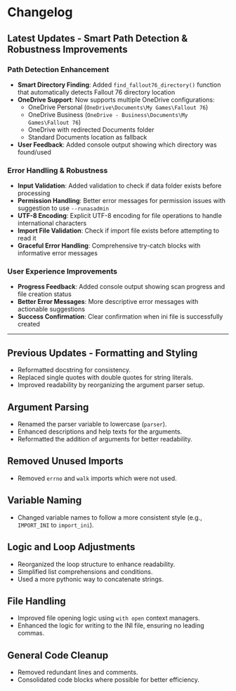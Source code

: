 # Changelog

## Latest Updates - Smart Path Detection & Robustness Improvements

### Path Detection Enhancement
- **Smart Directory Finding**: Added `find_fallout76_directory()` function that automatically detects Fallout 76 directory location
- **OneDrive Support**: Now supports multiple OneDrive configurations:
  - OneDrive Personal (`OneDrive\Documents\My Games\Fallout 76`)
  - OneDrive Business (`OneDrive - Business\Documents\My Games\Fallout 76`) 
  - OneDrive with redirected Documents folder
  - Standard Documents location as fallback
- **User Feedback**: Added console output showing which directory was found/used

### Error Handling & Robustness
- **Input Validation**: Added validation to check if data folder exists before processing
- **Permission Handling**: Better error messages for permission issues with suggestion to use `--runasadmin`
- **UTF-8 Encoding**: Explicit UTF-8 encoding for file operations to handle international characters
- **Import File Validation**: Check if import file exists before attempting to read it
- **Graceful Error Handling**: Comprehensive try-catch blocks with informative error messages

### User Experience Improvements
- **Progress Feedback**: Added console output showing scan progress and file creation status
- **Better Error Messages**: More descriptive error messages with actionable suggestions
- **Success Confirmation**: Clear confirmation when ini file is successfully created

---

## Previous Updates - Formatting and Styling
- Reformatted docstring for consistency.
- Replaced single quotes with double quotes for string literals.
- Improved readability by reorganizing the argument parser setup.

## Argument Parsing
- Renamed the parser variable to lowercase (`parser`).
- Enhanced descriptions and help texts for the arguments.
- Reformatted the addition of arguments for better readability.

## Removed Unused Imports
- Removed `errno` and `walk` imports which were not used.

## Variable Naming
- Changed variable names to follow a more consistent style (e.g., `IMPORT_INI` to `import_ini`).

## Logic and Loop Adjustments
- Reorganized the loop structure to enhance readability.
- Simplified list comprehensions and conditions.
- Used a more pythonic way to concatenate strings.

## File Handling
- Improved file opening logic using `with open` context managers.
- Enhanced the logic for writing to the INI file, ensuring no leading commas.

## General Code Cleanup
- Removed redundant lines and comments.
- Consolidated code blocks where possible for better efficiency.
